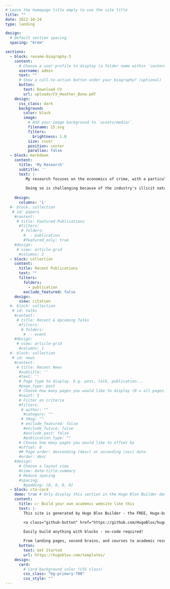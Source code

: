 ```yaml
---
# Leave the homepage title empty to use the site title
title: ""
date: 2022-10-24
type: landing

design:
  # Default section spacing
  spacing: "6rem"

sections:
  - block: resume-biography-3
    content:
      # Choose a user profile to display (a folder name within `content/authors/`)
      username: admin
      text: ""
      # Show a call-to-action button under your biography? (optional)
      button:
        text: Download CV
        url: uploads/CV_Heather_Bone.pdf
    design:
      css_class: dark
      background:
        color: black
        image:
          # Add your image background to `assets/media/`.
          filename: 15.svg
          filters:
            brightness: 1.0
          size: cover
          position: center
          parallax: false
  - block: markdown
    content:
      title: 'My Research'
      subtitle: ''
      text: |-
         My research focuses on the economics of crime, with a particular focus on illicit drug markets. I am particularly interested in how criminalization and enforcement effects the decisions of criminal actors and the resulting consequences for security and public health. 
         
         Doing so is challenging because of the industry's illicit nature: Criminal enterprises are not tracked in administrative data and often wish to keep their actions hidden, fearing prosecution.  In the spirit of forensic economics, my work leverages big data, machine learning, and geographic information systems to observe the actions of these organizations. 
  
    design:
      columns: '1'
  #- block: collection
   # id: papers
    #content:
     # title: Featured Publications
      #filters:
       # folders:
        #  - publication
        #featured_only: true
    #design:
     # view: article-grid
      #columns: 2
  - block: collection
    content:
      title: Recent Publications
      text: ""
      filters:
        folders:
          - publication
        exclude_featured: false
    design:
      view: citation
  #- block: collection
   # id: talks
    #content:
     # title: Recent & Upcoming Talks
      #filters:
       # folders:
        #  - event
    #design:
     # view: article-grid
      #columns: 1
  #- block: collection
   # id: news
    #content:
     # title: Recent News
      #subtitle: ''
      #text: ''
      # Page type to display. E.g. post, talk, publication...
      #page_type: post
      # Choose how many pages you would like to display (0 = all pages)
      #count: 5
      # Filter on criteria
      #filters:
       # author: ""
        #category: ""
       # t#ag: ""
       # exclude_featured: false
        #exclude_future: false
        #exclude_past: false
        #publication_type: ""
      # Choose how many pages you would like to offset by
      #offset: 0
      ## Page order: descending (desc) or ascending (asc) date.
      #order: desc
    #design:
      # Choose a layout view
      #view: date-title-summary
      # Reduce spacing
      #spacing:
        #padding: [0, 0, 0, 0]
  - block: cta-card
    demo: true # Only display this section in the Hugo Blox Builder demo site
    content:
      title: 👉 Build your own academic website like this
      text: |-
        This site is generated by Hugo Blox Builder - the FREE, Hugo-based open source website builder trusted by 250,000+ academics like you.

        <a class="github-button" href="https://github.com/HugoBlox/hugo-blox-builder" data-color-scheme="no-preference: light; light: light; dark: dark;" data-icon="octicon-star" data-size="large" data-show-count="true" aria-label="Star HugoBlox/hugo-blox-builder on GitHub">Star</a>

        Easily build anything with blocks - no-code required!
        
        From landing pages, second brains, and courses to academic resumés, conferences, and tech blogs.
      button:
        text: Get Started
        url: https://hugoblox.com/templates/
    design:
      card:
        # Card background color (CSS class)
        css_class: "bg-primary-700"
        css_style: ""
---
```

